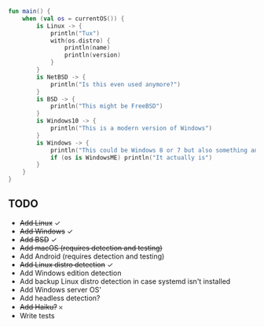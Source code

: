 ```kotlin
fun main() {
    when (val os = currentOS()) {
        is Linux -> {
            println("Tux")
            with(os.distro) {
                println(name)
                println(version)
            }
        }
        is NetBSD -> {
            println("Is this even used anymore?")
        }
        is BSD -> {
            println("This might be FreeBSD")
        }
        is Windows10 -> {
            println("This is a modern version of Windows")
        }
        is Windows -> {
            println("This could be Windows 8 or 7 but also something ancient like ME")
            if (os is WindowsME) println("It actually is")
        }
    }
}
```

## TODO

- ~~Add Linux~~ ✓
- ~~Add Windows~~ ✓
- ~~Add BSD~~ ✓
- ~~Add macOS (requires detection and testing)~~
- Add Android (requires detection and testing)
- ~~Add Linux distro detection~~ ✓
- Add Windows edition detection
- Add backup Linux distro detection in case systemd isn't installed
- Add Windows server OS'
- Add headless detection?
- ~~Add Haiku?~~ 𐄂
- Write tests